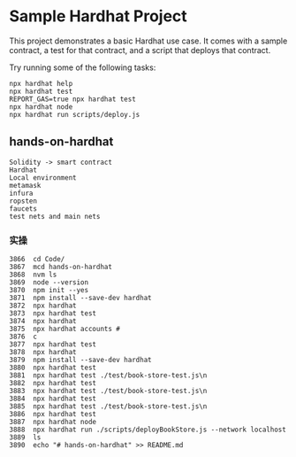 # Sample Hardhat Project

This project demonstrates a basic Hardhat use case. It comes with a sample contract, a test for that contract, and a script that deploys that contract.

Try running some of the following tasks:

```shell
npx hardhat help
npx hardhat test
REPORT_GAS=true npx hardhat test
npx hardhat node
npx hardhat run scripts/deploy.js
```

## hands-on-hardhat

```shell
Solidity -> smart contract
Hardhat
Local environment
metamask
infura
ropsten
faucets
test nets and main nets
```

### 实操

```shell
3866  cd Code/
3867  mcd hands-on-hardhat
3868  nvm ls
3869  node --version
3870  npm init --yes
3871  npm install --save-dev hardhat
3872  npx hardhat
3873  npx hardhat test
3874  npx hardhat
3875  npx hardhat accounts # 
3876  c
3877  npx hardhat test
3878  npx hardhat
3879  npm install --save-dev hardhat
3880  npx hardhat test
3881  npx hardhat test ./test/book-store-test.js\n
3882  npx hardhat test
3883  npx hardhat test ./test/book-store-test.js\n
3884  npx hardhat test
3885  npx hardhat test ./test/book-store-test.js\n
3886  npx hardhat test
3887  npx hardhat node
3888  npx hardhat run ./scripts/deployBookStore.js --network localhost
3889  ls
3890  echo "# hands-on-hardhat" >> README.md

